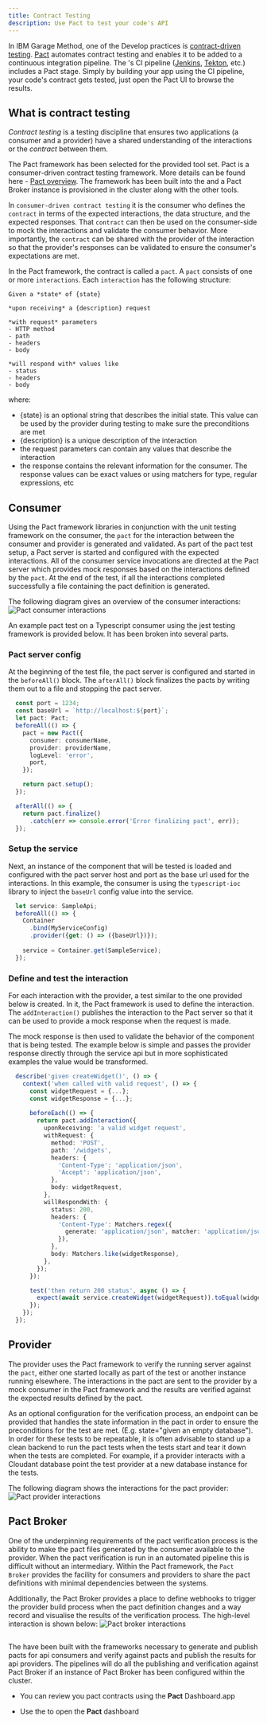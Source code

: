 ```yaml
---
title: Contract Testing
description: Use Pact to test your code's API
---
```



In IBM Garage Method, one of the Develop practices is [contract-driven testing](https://www.ibm.com/garage/method/practices/code/contract-driven-testing). [Pact](https://docs.pact.io/) automates contract testing and enables it to be added to a continuous integration pipeline. The <Globals name="env" />'s CI pipeline ([Jenkins](/guides/continuous-integration), [Tekton](/guides/continuous-integration-tekton), etc.) includes a Pact stage. Simply by building your app using the CI pipeline, your code's contract gets tested, just open the Pact UI to browse the results.

## What is contract testing

_Contract testing_ is a testing discipline that ensures two applications (a consumer and
a provider) have a shared understanding of the interactions or the _contract_ between them.

The Pact framework has been selected for the provided tool set. Pact is a 
consumer-driven contract testing framework. More details can be found here -
[Pact overview](https://docs.pact.io/). The framework has been built into the <Globals name="templates" />
and a Pact Broker instance is provisioned in the cluster along with the other tools.

In `consumer-driven contract testing` it is the consumer who defines the `contract` in terms of the 
expected interactions, the data structure, and the expected responses. That `contract` can then be used
on the consumer-side to mock the interactions and validate the consumer behavior. More importantly,
the `contract` can be shared with the provider of the interaction so that the provider's responses
can be validated to ensure the consumer's expectations are met.

In the Pact framework, the contract is called a `pact`. A `pact` consists of one or more
`interactions`. Each `interaction` has the following structure:

```
Given a *state* of {state}

*upon receiving* a {description} request

*with request* parameters
- HTTP method
- path
- headers
- body

*will respond with* values like
- status
- headers
- body
```

where:
- {state} is an optional string that describes the initial state. This value can be used by the
provider during testing to make sure the preconditions are met
- {description} is a unique description of the interaction
- the request parameters can contain any values that describe the interaction
- the response contains the relevant information for the consumer. The response values can be exact values
or using matchers for type, regular expressions, etc

## Consumer

Using the Pact framework libraries in conjunction with the unit testing framework on the consumer, the
`pact` for the interaction between the consumer and provider is generated and validated. As part of the
pact test setup, a Pact server is started and configured with the expected interactions. All of the consumer
service invocations are directed at the Pact server which provides mock responses based on the 
interactions defined by the `pact`. At the end of the test, if all the interactions completed successfully
a file containing the pact definition is generated.

The following diagram gives an overview of the consumer interactions:
![Pact consumer interactions](./PactFramework-consumer.png)

An example pact test on a Typescript consumer using the jest testing framework is provided below. It has
been broken into several parts.

### Pact server config

At the beginning of the test file, the pact server is configured and started in the
`beforeAll()` block. The `afterAll()` block finalizes the pacts by writing them out
to a file and stopping the pact server.

```typescript
  const port = 1234;
  const baseUrl = `http://localhost:${port}`;
  let pact: Pact;
  beforeAll(() => {
    pact = new Pact({
      consumer: consumerName,
      provider: providerName,
      logLevel: 'error',
      port,
    });

    return pact.setup();
  });

  afterAll(() => {
    return pact.finalize()
      .catch(err => console.error('Error finalizing pact', err));
  });
```

### Setup the service

Next, an instance of the component that will be tested is loaded and configured with the 
pact server host and port as the base url used for the interactions. In this example,
the consumer is using the `typescript-ioc` library to inject the `baseUrl` config value 
into the service.

```typescript  
  let service: SampleApi;
  beforeAll(() => {
    Container
      .bind(MyServiceConfig)
      .provider({get: () => ({baseUrl})});
    
    service = Container.get(SampleService);
  });
```

### Define and test the interaction

For each interaction with the provider, a test similar to the one provided below is created. In
it, the Pact framework is used to define the interaction. The `addInteraction()` publishes the
interaction to the Pact server so that it can be used to provide a mock response when the
request is made.

The mock response is then used to validate the behavior of the component that is being tested.
The example below is simple and passes the provider response directly through the service api
but in more sophisticated examples the value would be transformed.

```typescript
  describe('given createWidget()', () => {
    context('when called with valid request', () => {
      const widgetRequest = {...};
      const widgetResponse = {...};
      
      beforeEach(() => {
        return pact.addInteraction({
          uponReceiving: 'a valid widget request',
          withRequest: {
            method: 'POST',
            path: '/widgets',
            headers: {
              'Content-Type': 'application/json',
              'Accept': 'application/json',
            },
            body: widgetRequest,
          },
          willRespondWith: {
            status: 200,
            headers: {
              'Content-Type': Matchers.regex({
                generate: 'application/json', matcher: 'application/json.*'
              }),
            },
            body: Matchers.like(widgetResponse),
          },
        });
      });

      test('then return 200 status', async () => {
        expect(await service.createWidget(widgetRequest)).toEqual(widgetResponse);
      });
    });
  });
```

## Provider

The provider uses the Pact framework to verify the running server against the `pact`, either
one started locally as part of the test or another instance running elsewhere. The interactions
in the pact are sent to the provider by a mock consumer in the Pact framework and the results
are verified against the expected results defined by the pact.

As an optional configuration for the verification process, an endpoint can be provided that handles
the state information in the pact in order to ensure the preconditions for the test are met. (E.g.
state="given an empty database"). In order for these tests to be repeatable, it is often advisable
to stand up a clean backend to run the pact tests when the tests start and tear it down when the
tests are completed. For example, if a provider interacts with a Cloudant database point the 
test provider at a new database instance for the tests.

The following diagram shows the interactions for the pact provider:
![Pact provider interactions](./PactFramework-provider.png)

## Pact Broker

One of the underpinning requirements of the pact verification process is the ability to make the
pact files generated by the consumer available to the provider. When the pact verification is run
in an automated pipeline this is difficult without an intermediary. Within the Pact framework,
the `Pact Broker` provides the facility for consumers and providers to share the pact definitions
with minimal dependencies between the systems.

Additionally, the Pact Broker provides a place to define webhooks to trigger the provider build
process when the pact definition changes and a way record and visualise the results of the
verification process. The high-level interaction is shown below:
![Pact broker interactions](./PactFramework-pactbroker.png)

## <Globals name="templates" />

The <Globals name="templates" /> have been built with the frameworks necessary to generate and publish pacts for
api consumers and verify against pacts and publish the results for api providers. The pipelines 
will do all the publishing and verification against Pact Broker if an instance of Pact Broker has
been configured within the cluster.

- You can review you pact contracts using the **Pact** Dashboard.app

- Use the [<Globals name="dashboard" />](/getting-started/dashboard) to open the **Pact** dashboard


